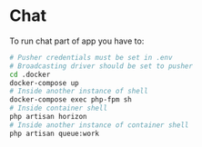 # Chat
To run chat part of app you have to:
```bash
# Pusher credentials must be set in .env
# Broadcasting driver should be set to pusher 
cd .docker
docker-compose up
# Inside another instance of shell
docker-compose exec php-fpm sh
# Inside container shell
php artisan horizon
# Inside another instance of container shell
php artisan queue:work
```

